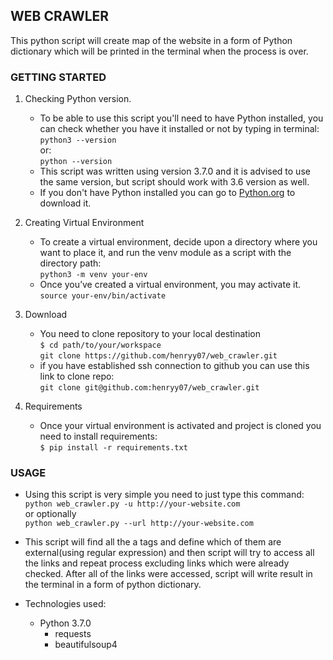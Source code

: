## WEB CRAWLER

This python script will create map of the website in a form of Python dictionary which will be printed in the terminal when the process is over.   


### GETTING STARTED

1. Checking Python version.
    - To be able to use this script you'll need to have Python installed, you can check whether you have it installed or not by typing in terminal:  
`python3 --version`  
or:  
`python --version`  
    - This script was written using version 3.7.0 and it is advised to use the same version, but script should work with 3.6 version as well.  
    - If you don't have Python installed you can go to [Python.org](https://www.python.org/downloads/) to download it.

1. Creating Virtual Environment  
    - To create a virtual environment, decide upon a directory where you want to place it, and run the venv module as a script with the directory path:  
    `python3 -m venv your-env`  
    - Once you’ve created a virtual environment, you may activate it.  
    `source your-env/bin/activate`  
2. Download  
    - You need to clone repository to your local destination  
    `$ cd path/to/your/workspace`  
    `git clone https://github.com/henryy07/web_crawler.git`
    - if you have established ssh connection to github you can use this link to clone repo:  
    `git clone git@github.com:henryy07/web_crawler.git`  
3. Requirements
    - Once your virtual environment is activated and project is cloned you need to install requirements:  
    `$ pip install -r requirements.txt`  

### USAGE

- Using this script is very simple you need to just type this command:  
`python web_crawler.py -u http://your-website.com`  
or optionally  
`python web_crawler.py --url http://your-website.com`  

- This script will find all the a tags and define which of them are external(using regular expression) 
and then script will try to access all the links and repeat process excluding links which were already checked.
After all of the links were accessed, script will write result in the terminal in a form of python dictionary.  
- Technologies used:
    - Python 3.7.0
        - requests
        - beautifulsoup4

